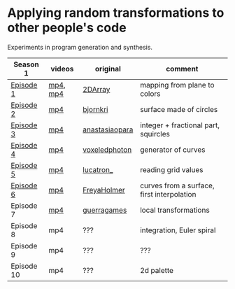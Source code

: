 # Applying random transformations to other people's code

Experiments in program generation and synthesis.

Season 1 | videos | original | comment
--- | --- | --- | ---
[Episode 1](https://twitter.com/ExUtumno/status/1276530276026458113) | [mp4](https://i.imgur.com/Sy9FqHl.mp4), [mp4](https://i.imgur.com/2ss3ULN.mp4) | [2DArray](https://twitter.com/2DArray/status/1183789478185439233) | mapping from plane to colors
[Episode 2](https://twitter.com/ExUtumno/status/1276567879664709633) | [mp4](https://drive.google.com/file/d/1Ck3DSpnacESk8W3cLl5h49KMultSCxFj/view) | [bjornkri](https://twitter.com/bjornkri/status/1239193587046367232) | surface made of circles
[Episode 3](https://twitter.com/ExUtumno/status/1278713838586789889) | [mp4](https://i.imgur.com/MwNlFHu.mp4) | [anastasiaopara](https://twitter.com/anastasiaopara/status/1256198343740592128) | integer + fractional part, squircles
[Episode 4](https://twitter.com/ExUtumno/status/1281228686264500228) | [mp4](https://i.imgur.com/1qzsljt.mp4) | [voxeledphoton](https://twitter.com/voxeledphoton/status/1067487792765247489) | generator of curves
[Episode 5](https://twitter.com/ExUtumno/status/1286315543981633536) | [mp4](https://i.imgur.com/ml02NR9.mp4) | [lucatron_](https://twitter.com/lucatron_/status/1203444384357683200) | reading grid values
[Episode 6](https://twitter.com/ExUtumno/status/1291386335232765963) | [mp4](https://i.imgur.com/KgsJRnm.mp4) | [FreyaHolmer](https://twitter.com/FreyaHolmer/status/1236079824575369219) | curves from a surface, first interpolation
Episode 7 | [mp4](https://i.imgur.com/wB5UTXX.mp4) | [guerragames](https://twitter.com/guerragames/status/1097236590915710988) | local transformations
Episode 8 | mp4 | ??? | integration, Euler spiral
Episode 9 | mp4 | ??? | ???
Episode 10 | mp4 | ??? | 2d palette
